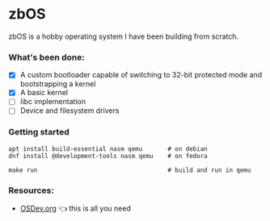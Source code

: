 # zbOS

zbOS is a hobby operating system I have been building from scratch.

### What's been done:

- [x] A custom bootloader capable of switching to 32-bit protected mode and bootstrapping a kernel
- [x] A basic kernel
- [ ] libc implementation
- [ ] Device and filesystem drivers

### Getting started

    apt install build-essential nasm qemu       # on debian
    dnf install @development-tools nasm qemu    # on fedora

    make run                                    # build and run in qemu

### Resources:

- [OSDev.org](http://wiki.osdev.org) :point_left: this is all you need

